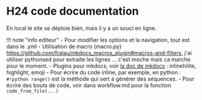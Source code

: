 # H24 code documentation

En local le site se déploie bien, mais il y a un souci en ligne.

!!! note "info editeur"
    - Pour modifier les options et la navigation, tout est dans le .yml
    - Utilisation de macro (macro.py) https://github.com/fralau/mkdocs_macros_plugin#macros-and-filters, j'ai utiliser pythonsed pour extraite les lignes ... c'est moche mais ca marche pour le moment.
    - Plugins pour mkdocs, voir [la doc de mkdocs](https://squidfunk.github.io/mkdocs-material/reference/abbreviations/)  : inlinehilite, highlight, emoji
    - Pour écrire du code inline, par exemple, en python : `#!python range()` est la méthode qui sert à générer des séquences.
    - Pour écrire des bouts de code, voir dans workflow.md pour la fonction `code_from_file(...)`  

